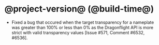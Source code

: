 # @project-version@ (@build-time@)

* Fixed a bug that occured when the target transparency for a nameplate was greater than 100% or less than 0% as the Dragonflight API is more strict with valid transparency values [Issue #571, Comment #6532, #6536].